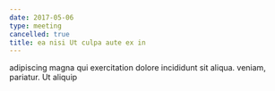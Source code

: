 ```yaml
---
date: 2017-05-06
type: meeting
cancelled: true
title: ea nisi Ut culpa aute ex in
---
```

adipiscing magna qui exercitation dolore incididunt sit aliqua. veniam, pariatur. Ut aliquip